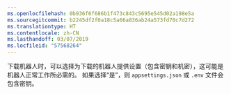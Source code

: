 ```yaml
---
ms.openlocfilehash: 0b936f6f686b1f473c843c5695e545d02a198e5a
ms.sourcegitcommit: b2245df2f0a18c5a66a836ab24a573fd70c7d272
ms.translationtype: HT
ms.contentlocale: zh-CN
ms.lasthandoff: 03/07/2019
ms.locfileid: "57568264"
---
```

下载机器人时，可以选择为下载的机器人提供设置（包含密钥和机密），这可能是机器人正常工作所必需的。 如果选择“是”，则 `appsettings.json` 或 `.env` 文件会包含密钥。